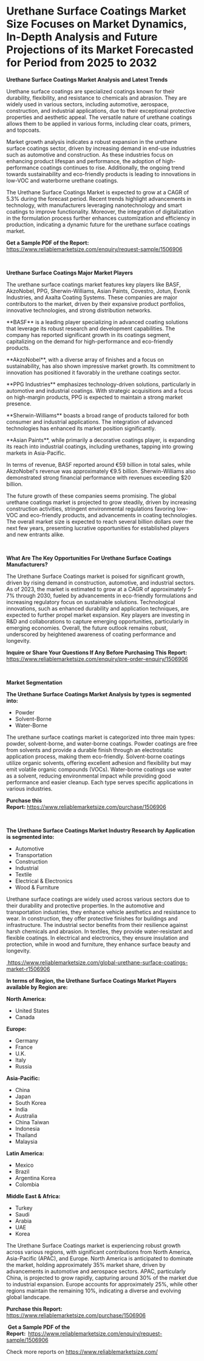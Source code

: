 <p><h1>Urethane Surface Coatings Market Size Focuses on Market Dynamics, In-Depth Analysis and Future Projections of its Market Forecasted for Period from 2025 to 2032</h1></p><p><strong>Urethane Surface Coatings Market Analysis and Latest Trends</strong></p>
<p><p>Urethane surface coatings are specialized coatings known for their durability, flexibility, and resistance to chemicals and abrasion. They are widely used in various sectors, including automotive, aerospace, construction, and industrial applications, due to their exceptional protective properties and aesthetic appeal. The versatile nature of urethane coatings allows them to be applied in various forms, including clear coats, primers, and topcoats.</p><p>Market growth analysis indicates a robust expansion in the urethane surface coatings sector, driven by increasing demand in end-use industries such as automotive and construction. As these industries focus on enhancing product lifespan and performance, the adoption of high-performance coatings continues to rise. Additionally, the ongoing trend towards sustainability and eco-friendly products is leading to innovations in low-VOC and waterborne urethane coatings.</p><p>The Urethane Surface Coatings Market is expected to grow at a CAGR of 5.3% during the forecast period. Recent trends highlight advancements in technology, with manufacturers leveraging nanotechnology and smart coatings to improve functionality. Moreover, the integration of digitalization in the formulation process further enhances customization and efficiency in production, indicating a dynamic future for the urethane surface coatings market.</p></p>
<p><strong>Get a Sample PDF of the Report:&nbsp;</strong> <a href="https://www.reliablemarketsize.com/enquiry/request-sample/1506906?utm_campaign=2626&utm_medium=2&utm_source=Github&utm_content=ia&utm_term=23032025&utm_id=urethane-surface-coatings">https://www.reliablemarketsize.com/enquiry/request-sample/1506906</a></p>
<p>&nbsp;</p>
<p><strong>Urethane Surface Coatings Major Market Players</strong></p>
<p><p>The urethane surface coatings market features key players like BASF, AkzoNobel, PPG, Sherwin-Williams, Asian Paints, Covestro, Jotun, Evonik Industries, and Axalta Coating Systems. These companies are major contributors to the market, driven by their expansive product portfolios, innovative technologies, and strong distribution networks.</p><p>**BASF** is a leading player specializing in advanced coating solutions that leverage its robust research and development capabilities. The company has reported significant growth in its coatings segment, capitalizing on the demand for high-performance and eco-friendly products. </p><p>**AkzoNobel**, with a diverse array of finishes and a focus on sustainability, has also shown impressive market growth. Its commitment to innovation has positioned it favorably in the urethane coatings sector. </p><p>**PPG Industries** emphasizes technology-driven solutions, particularly in automotive and industrial coatings. With strategic acquisitions and a focus on high-margin products, PPG is expected to maintain a strong market presence.</p><p>**Sherwin-Williams** boasts a broad range of products tailored for both consumer and industrial applications. The integration of advanced technologies has enhanced its market position significantly.</p><p>**Asian Paints**, while primarily a decorative coatings player, is expanding its reach into industrial coatings, including urethanes, tapping into growing markets in Asia-Pacific.</p><p>In terms of revenue, BASF reported around €59 billion in total sales, while AkzoNobel's revenue was approximately €9.5 billion. Sherwin-Williams also demonstrated strong financial performance with revenues exceeding $20 billion.</p><p>The future growth of these companies seems promising. The global urethane coatings market is projected to grow steadily, driven by increasing construction activities, stringent environmental regulations favoring low-VOC and eco-friendly products, and advancements in coating technologies. The overall market size is expected to reach several billion dollars over the next few years, presenting lucrative opportunities for established players and new entrants alike.</p></p>
<p>&nbsp;</p>
<p><strong>What Are The Key Opportunities For Urethane Surface Coatings Manufacturers?</strong></p>
<p><p>The Urethane Surface Coatings market is poised for significant growth, driven by rising demand in construction, automotive, and industrial sectors. As of 2023, the market is estimated to grow at a CAGR of approximately 5-7% through 2030, fueled by advancements in eco-friendly formulations and increasing regulatory focus on sustainable solutions. Technological innovations, such as enhanced durability and application techniques, are expected to further propel market expansion. Key players are investing in R&D and collaborations to capture emerging opportunities, particularly in emerging economies. Overall, the future outlook remains robust, underscored by heightened awareness of coating performance and longevity.</p></p>
<p><strong>Inquire or Share Your Questions If Any Before Purchasing This Report:</strong> <a href="https://www.reliablemarketsize.com/enquiry/pre-order-enquiry/1506906?utm_campaign=2626&utm_medium=2&utm_source=Github&utm_content=ia&utm_term=23032025&utm_id=urethane-surface-coatings">https://www.reliablemarketsize.com/enquiry/pre-order-enquiry/1506906</a></p>
<p>&nbsp;</p>
<p><strong>Market Segmentation</strong></p>
<p><strong>The Urethane Surface Coatings Market Analysis by types is segmented into:</strong></p>
<p><ul><li>Powder</li><li>Solvent-Borne</li><li>Water-Borne</li></ul></p>
<p><p>The urethane surface coatings market is categorized into three main types: powder, solvent-borne, and water-borne coatings. Powder coatings are free from solvents and provide a durable finish through an electrostatic application process, making them eco-friendly. Solvent-borne coatings utilize organic solvents, offering excellent adhesion and flexibility but may emit volatile organic compounds (VOCs). Water-borne coatings use water as a solvent, reducing environmental impact while providing good performance and easier cleanup. Each type serves specific applications in various industries.</p></p>
<p><strong>Purchase this Report:&nbsp;</strong><a href="https://www.reliablemarketsize.com/purchase/1506906?utm_campaign=2626&utm_medium=2&utm_source=Github&utm_content=ia&utm_term=23032025&utm_id=urethane-surface-coatings">https://www.reliablemarketsize.com/purchase/1506906</a></p>
<p>&nbsp;</p>
<p><strong>The Urethane Surface Coatings Market Industry Research by Application is segmented into:</strong></p>
<p><ul><li>Automotive</li><li>Transportation</li><li>Construction</li><li>Industrial</li><li>Textile</li><li>Electrical & Electronics</li><li>Wood & Furniture</li></ul></p>
<p><p>Urethane surface coatings are widely used across various sectors due to their durability and protective properties. In the automotive and transportation industries, they enhance vehicle aesthetics and resistance to wear. In construction, they offer protective finishes for buildings and infrastructure. The industrial sector benefits from their resilience against harsh chemicals and abrasion. In textiles, they provide water-resistant and flexible coatings. In electrical and electronics, they ensure insulation and protection, while in wood and furniture, they enhance surface beauty and longevity.</p></p>
<p><a href="https://www.reliablemarketsize.com/global-urethane-surface-coatings-market-r1506906?utm_campaign=2626&utm_medium=2&utm_source=Github&utm_content=ia&utm_term=23032025&utm_id=urethane-surface-coatings">&nbsp;https://www.reliablemarketsize.com/global-urethane-surface-coatings-market-r1506906</a></p>
<p><strong>In terms of Region, the Urethane Surface Coatings Market Players available by Region are:</strong></p>
<p>
    <p> <strong> North America: </strong>
        <ul>
            <li>United States</li>
            <li>Canada</li>
        </ul>
        </p> 
    <p> <strong> Europe: </strong>
        <ul>
            <li>Germany</li>
            <li>France</li>
            <li>U.K.</li>
            <li>Italy</li>
            <li>Russia</li>
        </ul>
        </p> 
    <p> <strong> Asia-Pacific: </strong>
        <ul>
            <li>China</li>
            <li>Japan</li>
            <li>South Korea</li>
            <li>India</li>
            <li>Australia</li>
            <li>China Taiwan</li>
            <li>Indonesia</li>
            <li>Thailand</li>
            <li>Malaysia</li>
        </ul>
        </p> 
    <p> <strong> Latin America: </strong>
        <ul>
            <li>Mexico</li>
            <li>Brazil</li>
            <li>Argentina Korea</li>
            <li>Colombia</li>
        </ul>
        </p> 
    <p> <strong> Middle East & Africa: </strong>
        <ul>
            <li>Turkey</li>
            <li>Saudi</li>
            <li>Arabia</li>
            <li>UAE</li>
            <li>Korea</li>
        </ul>
    </p>
    </p>
<p><p>The Urethane Surface Coatings market is experiencing robust growth across various regions, with significant contributions from North America, Asia-Pacific (APAC), and Europe. North America is anticipated to dominate the market, holding approximately 35% market share, driven by advancements in automotive and aerospace sectors. APAC, particularly China, is projected to grow rapidly, capturing around 30% of the market due to industrial expansion. Europe accounts for approximately 25%, while other regions maintain the remaining 10%, indicating a diverse and evolving global landscape.</p></p>
<p><strong>Purchase this Report: </strong><a href="https://www.reliablemarketsize.com/purchase/1506906?utm_campaign=2626&utm_medium=2&utm_source=Github&utm_content=ia&utm_term=23032025&utm_id=urethane-surface-coatings">https://www.reliablemarketsize.com/purchase/1506906</a></p>
<p>&nbsp;<strong>Get a Sample PDF of the Report:&nbsp;&nbsp;</strong><a href="https://www.reliablemarketsize.com/enquiry/request-sample/1506906?utm_campaign=2626&utm_medium=2&utm_source=Github&utm_content=ia&utm_term=23032025&utm_id=urethane-surface-coatings">https://www.reliablemarketsize.com/enquiry/request-sample/1506906</a></p>
<p><strong></strong></p>
<p>Check more reports on <a href="https://www.reliablemarketsize.com/?utm_campaign=2626&utm_medium=2&utm_source=Github&utm_content=ia&utm_term=23032025&utm_id=urethane-surface-coatings">https://www.reliablemarketsize.com/</a></p>